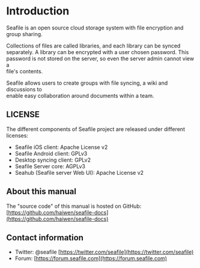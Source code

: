 # Introduction

Seafile is an open source cloud storage system with file encryption and group sharing.

Collections of files are called libraries, and each library can be synced  
separately. A library can be encrypted with a user chosen password. This  
password is not stored on the server, so even the server admin cannot view a  
file's contents.

Seafile allows users to create groups with file syncing, a wiki and discussions to  
enable easy collaboration around documents within a team.

## LICENSE

The different components of Seafile project are released under different licenses:

* Seafile iOS client: Apache License v2
* Seafile Android client: GPLv3
* Desktop syncing client: GPLv2
* Seafile Server core: AGPLv3
* Seahub \(Seafile server Web UI\): Apache License v2

## About this manual

The "source code" of this manual is hosted on GitHub: [https://github.com/haiwen/seafile-docs](https://github.com/haiwen/seafile-docs)

## Contact information

* Twitter: @seafile [https://twitter.com/seafile](https://twitter.com/seafile)
* Forum: [https://forum.seafile.com](https://forum.seafile.com)



